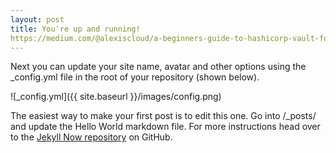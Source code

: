 ```yaml
---
layout: post
title: You're up and running!
https://medium.com/@alexiscloud/a-beginners-guide-to-hashicorp-vault-for-secrets-management-ff7add5c2c82
---
```


Next you can update your site name, avatar and other options using the _config.yml file in the root of your repository (shown below).

![_config.yml]({{ site.baseurl }}/images/config.png)

The easiest way to make your first post is to edit this one. Go into /_posts/ and update the Hello World markdown file. For more instructions head over to the [Jekyll Now repository](https://github.com/barryclark/jekyll-now) on GitHub.

